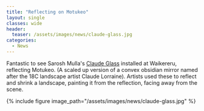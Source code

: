 ```yaml
---
title: "Reflecting on Motukeo"
layout: single
classes: wide
header:
  teaser: /assets/images/news/claude-glass.jpg
categories:
  - News
---
```


Fantastic to see Sarosh Mulla's [Claude Glass](https://en.wikipedia.org/wiki/Claude_glass) installed at Waikereru, reflecting Motukeo.  (A scaled up version of a convex obsidian mirror named after the 18C landscape artist Claude Lorraine). Artists used these to reflect and shrink a landscape, painting it from the reflection, facing away from the scene.

{% include figure image_path="/assets/images/news/claude-glass.jpg" %}
